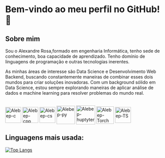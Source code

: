 # Bem-vindo ao meu perfil no GitHub! 👋

## Sobre mim

Sou o Alexandre Rosa,formado em engenharia Informática, tenho sede de conhecimento, boa capacidade de aprendizado. Tenho domínio de linguagens de programação e outras tecnologias inerentes.

As minhas áreas de interesse são Data Science e Desenvolvimento Web Backend, buscando constantemente maneiras de combinar esses dois mundos para criar soluções inovadoras. Com um background sólido em Data Science, estou sempre explorando maneiras de aplicar análise de dados e machine learning para resolver problemas do mundo real.

<div style="display: inline_block"><br>
  
  <img align="center" alt="Alebep-c"   width = 50  src="https://cdn.jsdelivr.net/gh/devicons/devicon/icons/c/c-original.svg" />

   <img align="center" alt="Alebep-cpp" width = 50 src="https://cdn.jsdelivr.net/gh/devicons/devicon/icons/cplusplus/cplusplus-original.svg">
  
  <img align="center" alt="Alebep-cs"  width = 50 src="https://cdn.jsdelivr.net/gh/devicons/devicon/icons/csharp/csharp-original.svg">

<img align="center" alt="Alebep-py" width = 58 src="https://cdn.jsdelivr.net/gh/devicons/devicon/icons/python/python-original.svg">

<img align="center" alt="Alebep-huptyter" width = 60 src="https://cdn.jsdelivr.net/gh/devicons/devicon/icons/pandas/pandas-original.svg" />

<img align="center" alt="Alebep-Torch" height = 55 src="https://cdn.jsdelivr.net/gh/devicons/devicon/icons/pytorch/pytorch-original.svg">

<img align="center" alt="Alebep-TS" width = 50  src="https://cdn.jsdelivr.net/gh/devicons/devicon/icons/tensorflow/tensorflow-original.svg">

          


  



  
</div>


## Linguagens mais usada:
[![Top Langs](https://github-readme-stats.vercel.app/api/top-langs/?username=Alebep&layout=compact)](https://github.com/USERNAME/github-readme-stats)

<!--
## Minhas habilidades
- **Data Science**: Possuo experiência em análise exploratória de dados, visualização de dados, modelagem estatística e machine learning. Estou sempre aprendendo e aplicando novas técnicas para extrair insights valiosos dos dados.

- **Desenvolvimento Web Backend**: Além do meu interesse em Data Science, também tenho conhecimento sólido em desenvolvimento web backend. Trabalho com linguagens como Python, Node.js e Ruby on Rails para criar APIs robustas e sistemas escaláveis.

- **Bancos de Dados**: Tenho experiência em bancos de dados relacionais e NoSQL, incluindo MySQL, PostgreSQL e MongoDB.



## Projetos destacados
- [Projeto de Machine Learning para Classificação de Imagens](link_para_seu_projeto1): Desenvolvi um modelo de machine learning capaz de classificar imagens com alta precisão, utilizando redes neurais convolucionais.

- [API RESTful para Gerenciamento de Tarefas](link_para_seu_projeto2): Criei uma API RESTful usando Node.js e Express para gerenciar tarefas e listas de afazeres.

- [Análise de Dados de Vendas](link_para_seu_projeto3): Realizei uma análise detalhada dos dados de vendas de uma empresa, identificando tendências e oportunidades de crescimento.

## Onde me encontrar
Você pode me encontrar em outras plataformas online:

- [LinkedIn](seu_linkedin): Compartilho artigos e atualizações sobre Data Science e Desenvolvimento Web.

- [Twitter](seu_twitter): Siga-me para obter as últimas novidades e insights do mundo da tecnologia.

Estou sempre aberto a colaborações e novos desafios. Se você tem algum projeto interessante ou oportunidade de trabalho, não hesite em entrar em contato comigo. Vamos construir coisas incríveis juntos! 🚀


<!--
**Alebep/Alebep** is a ✨ _special_ ✨ repository because its `README.md` (this file) appears on your GitHub profile.

Here are some ideas to get you started:

- 🔭 I’m currently working on ...
- 🌱 I’m currently learning ...
- 👯 I’m looking to collaborate on ...
- 🤔 I’m looking for help with ...
- 💬 Ask me about ...
- 📫 How to reach me: ...
- 😄 Pronouns: ...
- ⚡ Fun fact: ...
-->

